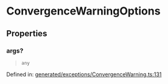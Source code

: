 # ConvergenceWarningOptions

## Properties

### args?

> `any`

Defined in:  [generated/exceptions/ConvergenceWarning.ts:131](https://github.com/transitive-bullshit/scikit-learn-ts/blob/122b3c0/packages/sklearn/src/generated/exceptions/ConvergenceWarning.ts#L131)
